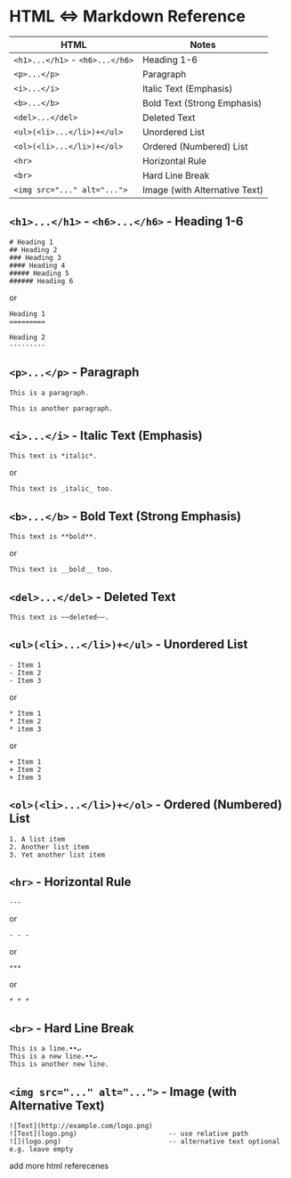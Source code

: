 # HTML <=>  Markdown Reference


HTML                            | Notes                
------------------------------- | --------------------- 
`<h1>...</h1>` - `<h6>...</h6>` | Heading 1-6
`<p>...</p>`                    | Paragraph
`<i>...</i>`                    | Italic Text (Emphasis)
`<b>...</b>`                    | Bold Text (Strong Emphasis)
`<del>...</del>`                | Deleted Text
`<ul>(<li>...</li>)+</ul>`      | Unordered List
`<ol>(<li>...</li>)+</ol>`      | Ordered (Numbered) List
`<hr>`                          | Horizontal Rule
`<br>`                          | Hard Line Break 
`<img src="..." alt="...">`     | Image (with Alternative Text)



## `<h1>...</h1>` - `<h6>...</h6>` - Heading 1-6

```
# Heading 1
## Heading 2
### Heading 3
#### Heading 4
##### Heading 5
###### Heading 6
```

  or

```
Heading 1
=========

Heading 2
---------
```


## `<p>...</p>` - Paragraph

```
This is a paragraph.

This is another paragraph.
```

## `<i>...</i>` - Italic Text (Emphasis)

```
This text is *italic*.
```

or

```
This text is _italic_ too.
```

## `<b>...</b>` - Bold Text (Strong Emphasis)

```
This text is **bold**. 
```

or

```
This text is __bold__ too.
```

## `<del>...</del>` - Deleted Text 

```
This text is ~~deleted~~.
```


## `<ul>(<li>...</li>)+</ul>` - Unordered List

```
- Item 1
- Item 2
- Item 3
```

 or

```
* Item 1
* Item 2
* item 3
```

or

```
+ Item 1
+ Item 2
+ Item 3
```

## `<ol>(<li>...</li>)+</ol>` - Ordered (Numbered) List

```
1. A list item
2. Another list item
3. Yet another list item
```


## `<hr>` - Horizontal Rule

```
---       
```

 or   

```
- - -
```

 or

```
***
```

or

```
* * *
```

## `<br>` -  Hard Line Break 

```
This is a line.••↵
This is a new line.••↵
This is another new line.
```


## `<img src="..." alt="...">` - Image (with Alternative Text)

```
![Text](http://example.com/logo.png)
![Text](logo.png)                       -- use relative path
![](logo.png)                           -- alternative text optional e.g. leave empty
```


add more html referecenes 
